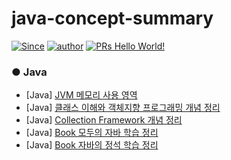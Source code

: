 # java-concept-summary
[![Since](https://img.shields.io/badge/since-2021.06.11-333333.svg?style=flat-square)]()
[![author](https://img.shields.io/badge/author-yungenie-0366d6.svg?style=flat-square)]()
[![PRs Hello World!](https://img.shields.io/badge/PRs-welcome-FFE400.svg?style=flat-square)](http://makeapullrequest.com)


### ● Java 
- [Java] [JVM 메모리 사용 영역](https://github.com/yungenie/java-concept-summary/blob/master/%5BJava%5D%20JVM%20%EB%A9%94%EB%AA%A8%EB%A6%AC%20%EC%82%AC%EC%9A%A9%20%EC%98%81%EC%97%AD.md)
- [Java] [클래스 이해와 객체지향 프로그래밍 개념 정리](https://github.com/yungenie/java-concept-summary/blob/master/%5BJava%5D%20Object-OOP%20Basic.md)
- [Java] [Collection Framework 개념 정리](https://github.com/yungenie/java-concept-summary/blob/master/%5BJava%5D%20Collection%20Framework%20%EA%B0%9C%EB%85%90%20%EC%A0%95%EB%A6%AC.md)
- [Java] [Book 모두의 자바 학습 정리](https://github.com/yungenie/java-concept-summary/blob/master/%5BJava%5D%20%EB%AA%A8%EB%91%90%EC%9D%98%20%EC%9E%90%EB%B0%94%20%EA%B0%9C%EB%85%90%20%EC%A0%95%EB%A6%AC.md)
- [Java] [Book 자바의 정석 학습 정리](https://github.com/yungenie/java-concept-summary/blob/master/%5BJava%5D%20%EC%9E%90%EB%B0%94%EC%9D%98%20%EC%A0%95%EC%84%9D%20%EA%B0%9C%EB%85%90%20%EC%A0%95%EB%A6%AC.md)
